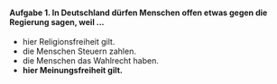 #### Aufgabe 1. In Deutschland dürfen Menschen offen etwas gegen die Regierung sagen, weil ...
- hier Religionsfreiheit gilt.
- die Menschen Steuern zahlen.
- die Menschen das Wahlrecht haben.
- **hier Meinungsfreiheit gilt.**

